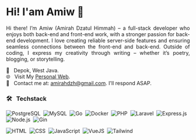 <h1 align="left">Hi! I'am Amiw 🌺
<!--   <img src="https://media.giphy.com/media/xUPGcyi7WWaCiLg8JW/giphy.gif" alt="Shining Sun" width="50" /> -->
</h1>
<!--
<p align="center">
<img src="https://media.giphy.com/media/L8K62iTDkzGX6/giphy.gif" alt="Coding GIF" width="300" />
</p>
-->
<p align="justify">
Hi there! I’m Amiw (Amirah Dzatul Himmah) – a full-stack developer who enjoys both back-end and front-end work, with a stronger passion for back-end development. I love creating reliable server-side features and ensuring seamless connections between the front-end and back-end. Outside of coding, I express my creativity through writing – whether it’s poetry, blogging, or storytelling.
</p>

📍 &nbsp; Depok, West Java. <br>
🌐 &nbsp; Visit My <a href="https://amiwdzh.vercel.app">Personal Web</a>. <br>
📩 &nbsp; Contact me at: amirahdzh@gmail.com. I'll respond ASAP.
<!-- 🌐 &nbsp; **Visit My [Portfolio](https://amiwdzh.vercel.app){:target="_blank"}.** <br> -->
<!-- 📄 &nbsp; **Take A Look At My [Resume](#).** -->

<!--
### 🔧 What I Bring to the Table
- 🛠 **Back-End Development**: Building reliable APIs, working with databases, and improving server-side functionality.
- 🎨 **Front-End Development**: Designing intuitive and responsive user interfaces.
- 🧩 **Problem Solving**: Tackling challenges with a practical approach to find effective solutions.
- ✍️ **Writing**: Whether it’s sharing ideas through blogs or expressing creativity in poetry, I enjoy connecting through words.
-->

### 🛠️ &nbsp; Techstack

<p align="left">

![PostgreSQL](https://img.shields.io/badge/-PostgreSQL-05122A?style=flat&logo=postgresql)&nbsp;
![MySQL](https://img.shields.io/badge/-MySQL-05122A?style=flat&logo=mysql)&nbsp;
![Go](https://img.shields.io/badge/-Go-05122A?style=flat&logo=go)&nbsp;
![Docker](https://img.shields.io/badge/-Docker-05122A?style=flat&logo=docker)&nbsp;
![PHP](https://img.shields.io/badge/-PHP-05122A?style=flat&logo=php)&nbsp;
![Laravel](https://img.shields.io/badge/-Laravel-05122A?style=flat&logo=Laravel)&nbsp;
![Express.js](https://img.shields.io/badge/-Express.js-05122A?style=flat&logo=express)&nbsp;
![Node.js](https://img.shields.io/badge/-Node.js-05122A?style=flat&logo=node.js)&nbsp;
![Gin](https://img.shields.io/badge/-Gin-05122A?style=flat&logo=gin)&nbsp;
<!-- ![Kubernetes](https://img.shields.io/badge/-Kubernetes-05122A?style=flat&logo=kubernetes)&nbsp; -->

![HTML](https://img.shields.io/badge/-HTML-05122A?style=flat&logo=HTML5)&nbsp;
![CSS](https://img.shields.io/badge/-CSS-05122A?style=flat&logo=css)&nbsp;
![JavaScript](https://img.shields.io/badge/-JavaScript-05122A?style=flat&logo=javascript)&nbsp;
![VueJS](https://img.shields.io/badge/-Vue.js-05122A?style=flat&logo=vue.js)&nbsp;
![Tailwind](https://img.shields.io/badge/-Tailwind%20CSS-05122A?style=flat&logo=tailwind-css)&nbsp;

<!--
![Flutter](https://img.shields.io/badge/-Flutter-05122A?style=flat&logo=flutter)&nbsp;
![Tensorflow](https://img.shields.io/badge/-Tensorflow-05122A?style=flat&logo=tensorflow)&nbsp;
![Figma](https://img.shields.io/badge/-Figma-05122A?style=flat&logo=figma)&nbsp;
![React](https://img.shields.io/badge/-React-05122A?style=flat&logo=react)&nbsp;
![Python](https://img.shields.io/badge/-Python-05122A?style=flat&logo=python)&nbsp;
![Dart](https://img.shields.io/badge/-Dart-05122A?style=flat&logo=dart)&nbsp; -->

</p>

<!--
### ⚙️ &nbsp;GitHub Analytics

<p align="left">
<a href="https://github.com/amirahdzh">
  <img height="180em" src="https://github-readme-stats-eight-theta.vercel.app/api?username=amirahdzh&show_icons=true&theme=algolia&include_all_commits=true&count_private=true"/>
  &nbsp;
  <img height="180em" src="https://github-readme-stats-eight-theta.vercel.app/api/top-langs/?username=amirahdzh&layout=compact&langs_count=8&theme=algolia"/>
</a>
</p>

![](https://komarev.com/ghpvc/?username=amirahdzh&color=ff69b4) -->

<!-- ---
<h3 align="center">Let’s Connect!</h3>

<p align="center">
<a href="https://www.facebook.com/amiwdzh"><img src="https://img.shields.io/badge/Amiw%20Dzh-1877F2?style=for-the-badge&logo=facebook&logoColor=white"/></a>
<a href="mailto:amirahdzh@gmail.com"><img src="https://img.shields.io/badge/amirahdzh@gmail.com-FD1D1D?style=for-the-badge&logo=gmail&logoColor=white"/></a>
<a href="https://www.linkedin.com/in/amirahdzh/"><img src="https://img.shields.io/badge/-Amirah%20Dzatul%20Himmah-0077B5?style=for-the-badge&logo=linkedin&logoColor=white"/></a>
</p> <p align="center">
<a href="https://medium.com/@amiwdzh"><img src="https://img.shields.io/badge/@amiwdzh-000000?style=for-the-badge&logo=medium&logoColor=white"/></a>
<a href="https://www.instagram.com/amiw.dzh/"><img src="https://img.shields.io/badge/@amiw.dzh-E2306C?style=for-the-badge&logo=instagram&logoColor=white"/></a>
<a href="https://x.com/amiwdzh"><img src="https://img.shields.io/badge/@amiwdzh-000000?style=for-the-badge&logo=x&logoColor=white"/></a>
</p>
-->

